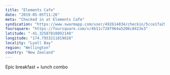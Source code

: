 ```yaml
---
title: "Elements Cafe"
date: "2019-05-05T11:26"
meta: "Checked in at Elements Cafe"
syndication: "https://www.swarmapp.com/user/492614834/checkin/5cce1fa2947c05002c5ab842"
foursquare: "https://foursquare.com/v/4b11c728f964a5206c8423e3"
latitude: "-41.32587810892148"
longitude: "174.7953211819828"
locality: "Lyall Bay"
region: "Wellington"
country: "New Zealand"
---
```

Epic breakfast + lunch combo
